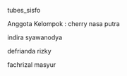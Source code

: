 tubes_sisfo

Anggota Kelompok :
cherry nasa putra

indira syawanodya

defrianda rizky

fachrizal masyur

